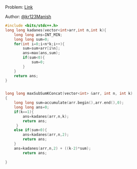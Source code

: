 Problem: [Link](https://www.codingninjas.com/codestudio/guided-paths/data-structures-algorithms/content/118820/offering/1381873)

Author: [@kr123Manish](https://github.com/kr123Manish)

```C++
#include <bits/stdc++.h>
long long kadanes(vector<int>arr,int n,int k){
    long long ans=INT_MIN;
    long long sum=0;
    for(int i=0;i<n*k;i++){
        sum=sum+arr[i%n];
        ans=max(ans,sum);
        if(sum<0){
            sum=0;
        }
    }
    return ans;
}


long long maxSubSumKConcat(vector<int> &arr, int n, int k)
{   
    long long sum=accumulate(arr.begin(),arr.end(),0);
    long long ans=0;
    if(k==1){
        ans=kadanes(arr,n,k);
        return ans;
     }
    else if(sum<0){
        ans=kadanes(arr,n,2);
        return ans;
    }
    ans=kadanes(arr,n,2) + ((k-2)*sum);
        return ans;
    
}
```